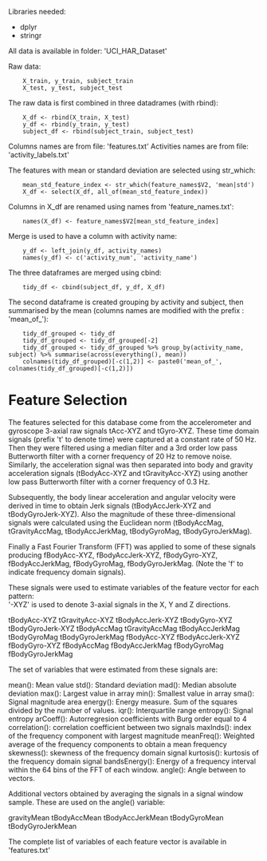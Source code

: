 Libraries needed:
- dplyr
- stringr

All data is available in folder: 'UCI_HAR_Dataset'

Raw data:

        X_train, y_train, subject_train
        X_test, y_test, subject_test

The raw data is first combined in three datadrames (with rbind):

        X_df <- rbind(X_train, X_test)
        y_df <- rbind(y_train, y_test)
        subject_df <- rbind(subject_train, subject_test)
        
Columns names are from file: 'features.txt'
Activities names are from file: 'activity_labels.txt'

The features with mean or standard deviation are selected using str_which:

        mean_std_feature_index <- str_which(feature_names$V2, 'mean|std')
        X_df <- select(X_df, all_of(mean_std_feature_index))

Columns in X_df are renamed using names from 'feature_names.txt':

        names(X_df) <- feature_names$V2[mean_std_feature_index]
        
Merge is used to have a column with activity name:

        y_df <- left_join(y_df, activity_names)
        names(y_df) <- c('activity_num', 'activity_name')

The three dataframes are merged using cbind:

        tidy_df <- cbind(subject_df, y_df, X_df)

The second dataframe is created grouping by activity and subject, then summarised by the mean (columns names are modified with the prefix : 'mean_of_'):

        tidy_df_grouped <- tidy_df
        tidy_df_grouped <- tidy_df_grouped[-2]
        tidy_df_grouped <- tidy_df_grouped %>% group_by(activity_name, subject) %>% summarise(across(everything(), mean))
        colnames(tidy_df_grouped)[-c(1,2)] <- paste0('mean_of_', colnames(tidy_df_grouped)[-c(1,2)])
        

Feature Selection 
=================

The features selected for this database come from the accelerometer and gyroscope 3-axial raw signals tAcc-XYZ and tGyro-XYZ. These time domain signals (prefix 't' to denote time) were captured at a constant rate of 50 Hz. Then they were filtered using a median filter and a 3rd order low pass Butterworth filter with a corner frequency of 20 Hz to remove noise. Similarly, the acceleration signal was then separated into body and gravity acceleration signals (tBodyAcc-XYZ and tGravityAcc-XYZ) using another low pass Butterworth filter with a corner frequency of 0.3 Hz. 

Subsequently, the body linear acceleration and angular velocity were derived in time to obtain Jerk signals (tBodyAccJerk-XYZ and tBodyGyroJerk-XYZ). Also the magnitude of these three-dimensional signals were calculated using the Euclidean norm (tBodyAccMag, tGravityAccMag, tBodyAccJerkMag, tBodyGyroMag, tBodyGyroJerkMag). 

Finally a Fast Fourier Transform (FFT) was applied to some of these signals producing fBodyAcc-XYZ, fBodyAccJerk-XYZ, fBodyGyro-XYZ, fBodyAccJerkMag, fBodyGyroMag, fBodyGyroJerkMag. (Note the 'f' to indicate frequency domain signals). 

These signals were used to estimate variables of the feature vector for each pattern:  
'-XYZ' is used to denote 3-axial signals in the X, Y and Z directions.

tBodyAcc-XYZ
tGravityAcc-XYZ
tBodyAccJerk-XYZ
tBodyGyro-XYZ
tBodyGyroJerk-XYZ
tBodyAccMag
tGravityAccMag
tBodyAccJerkMag
tBodyGyroMag
tBodyGyroJerkMag
fBodyAcc-XYZ
fBodyAccJerk-XYZ
fBodyGyro-XYZ
fBodyAccMag
fBodyAccJerkMag
fBodyGyroMag
fBodyGyroJerkMag

The set of variables that were estimated from these signals are: 

mean(): Mean value
std(): Standard deviation
mad(): Median absolute deviation 
max(): Largest value in array
min(): Smallest value in array
sma(): Signal magnitude area
energy(): Energy measure. Sum of the squares divided by the number of values. 
iqr(): Interquartile range 
entropy(): Signal entropy
arCoeff(): Autorregresion coefficients with Burg order equal to 4
correlation(): correlation coefficient between two signals
maxInds(): index of the frequency component with largest magnitude
meanFreq(): Weighted average of the frequency components to obtain a mean frequency
skewness(): skewness of the frequency domain signal 
kurtosis(): kurtosis of the frequency domain signal 
bandsEnergy(): Energy of a frequency interval within the 64 bins of the FFT of each window.
angle(): Angle between to vectors.

Additional vectors obtained by averaging the signals in a signal window sample. These are used on the angle() variable:

gravityMean
tBodyAccMean
tBodyAccJerkMean
tBodyGyroMean
tBodyGyroJerkMean

The complete list of variables of each feature vector is available in 'features.txt'
